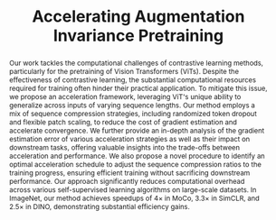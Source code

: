 ---
id:             2024-fast-cl
title:          "Accelerating Augmentation Invariance Pretraining"
authors:        [Jones, ChengEn, Yibing, Me]
venue:          Neural Information Processing Systems (NeurIPS), Vancouver, 2024.
year:           "2024-12"
thumbnail:      assets/publications/2024-fast-cl/banner.png
bibtex:         "@InProceedings{lin2024fastcl,<br>&emsp;title={Accelerating Augmentation Invariance Pretraining},<br>&emsp;author={Jinhong Lin and Cheng-En Wu and Yibing Wei and Pedro Morgado},<br>&emsp;booktitle={Advances in Neural Information Processing Systems (NeurIPS)},<br>&emsp;year={2024}<br>}"
links:
    paper:      https://arxiv.org/abs/2410.22364
    bibtex:     assets/publications/2024-fast-cl/ref.txt
#    code:       https://github.com/yibingwei-1/LatentMIM
#    website:    https://yibingwei-1.github.io/projects/lmim/lmim.html

layout: project
short_title: Accelerating Augmentation Invariance Pretraining
abstract: "Our work tackles the computational challenges of contrastive learning methods, particularly for the pretraining of Vision Transformers (ViTs). Despite the effectiveness of contrastive learning, the substantial computational resources required for training often hinder their practical application. To mitigate this issue, we propose an acceleration framework, leveraging ViT's unique ability to generalize across inputs of varying sequence lengths. Our method employs a mix of sequence compression strategies, including randomized token dropout and flexible patch scaling, to reduce the cost of gradient estimation and accelerate convergence. We further provide an in-depth analysis of the gradient estimation error of various acceleration strategies as well as their impact on downstream tasks, offering valuable insights into the trade-offs between acceleration and performance. We also propose a novel procedure to identify an optimal acceleration schedule to adjust the sequence compression ratios to the training progress, ensuring efficient training without sacrificing downstream performance. Our approach significantly reduces computational overhead across various self-supervised learning algorithms on large-scale datasets. In ImageNet, our method achieves speedups of 4× in MoCo, 3.3× in SimCLR, and 2.5× in DINO, demonstrating substantial efficiency gains."
#video_embed: https://www.youtube.com/embed/TkZ-eQVErFQ
---